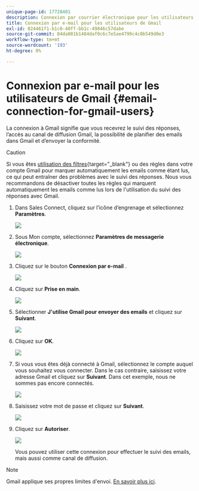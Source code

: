 ```yaml
---
unique-page-id: 17728401
description: Connexion par courrier électronique pour les utilisateurs de Gmail - Documentation Marketo - Documentation du produit
title: Connexion par e-mail pour les utilisateurs de Gmail
exl-id: 024461f1-b1c0-40ff-bb1c-49846c57dabe
source-git-commit: 84da081b1484daf0c6c7e5ae4799c4c0b549d0e3
workflow-type: tm+mt
source-wordcount: '193'
ht-degree: 0%

---
```


# Connexion par e-mail pour les utilisateurs de Gmail {#email-connection-for-gmail-users}

La connexion à Gmail signifie que vous recevrez le suivi des réponses, l’accès au canal de diffusion Gmail, la possibilité de planifier des emails dans Gmail et d’envoyer la conformité.

>[!CAUTION]
>
>Si vous êtes [utilisation des filtres](https://support.google.com/mail/answer/6579?hl=en#zippy=%2Ccreate-a-filter%2Cedit-or-delete-filters){target=&quot;_blank&quot;} ou des règles dans votre compte Gmail pour marquer automatiquement les emails comme étant lus, ce qui peut entraîner des problèmes avec le suivi des réponses. Nous vous recommandons de désactiver toutes les règles qui marquent automatiquement les emails comme lus lors de l&#39;utilisation du suivi des réponses avec Gmail.

1. Dans Sales Connect, cliquez sur l’icône d’engrenage et sélectionnez **Paramètres**.

   ![](assets/one.png)

1. Sous Mon compte, sélectionnez **Paramètres de messagerie électronique**.

   ![](assets/two.png)

1. Cliquez sur le bouton **Connexion par e-mail** .

   ![](assets/three.png)

1. Cliquez sur **Prise en main**.

   ![](assets/four.png)

1. Sélectionner **J&#39;utilise Gmail pour envoyer des emails** et cliquez sur **Suivant**.

   ![](assets/five.png)

1. Cliquez sur **OK**.

   ![](assets/six.png)

1. Si vous vous êtes déjà connecté à Gmail, sélectionnez le compte auquel vous souhaitez vous connecter. Dans le cas contraire, saisissez votre adresse Gmail et cliquez sur **Suivant**. Dans cet exemple, nous ne sommes pas encore connectés.

   ![](assets/seven.png)

1. Saisissez votre mot de passe et cliquez sur **Suivant**.

   ![](assets/eight.png)

1. Cliquez sur **Autoriser**.

   ![](assets/nine.png)

   Vous pouvez utiliser cette connexion pour effectuer le suivi des emails, mais aussi comme canal de diffusion.

>[!NOTE]
>
>Gmail applique ses propres limites d&#39;envoi. [En savoir plus ici](/help/marketo/product-docs/marketo-sales-connect/email/email-delivery/email-connection-throttling.md#email-provider-limits).
